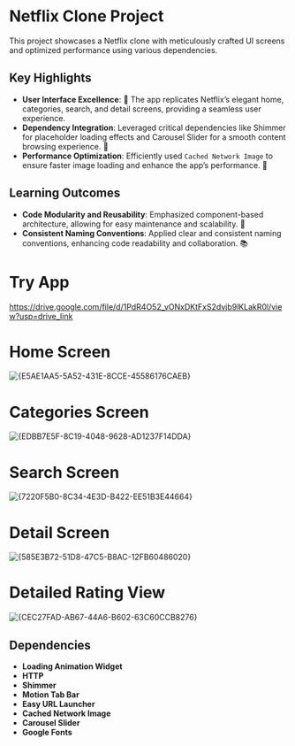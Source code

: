 # Netflix Clone Project

This project showcases a Netflix clone with meticulously crafted UI screens and optimized performance using various dependencies.

## Key Highlights
- **User Interface Excellence**: 🎨 The app replicates Netflix’s elegant home, categories, search, and detail screens, providing a seamless user experience.
- **Dependency Integration**: Leveraged critical dependencies like Shimmer for placeholder loading effects and Carousel Slider for a smooth content browsing experience. 🔗
- **Performance Optimization**: Efficiently used `Cached Network Image` to ensure faster image loading and enhance the app’s performance. 🚀

## Learning Outcomes
- **Code Modularity and Reusability**: Emphasized component-based architecture, allowing for easy maintenance and scalability. 🧩
- **Consistent Naming Conventions**: Applied clear and consistent naming conventions, enhancing code readability and collaboration. 📚


# Try App 
https://drive.google.com/file/d/1PdR4O52_vONxDKtFxS2dvjb9lKLakR0l/view?usp=drive_link

# Home Screen 
![{E5AE1AA5-5A52-431E-8CCE-45586176CAEB}](https://github.com/user-attachments/assets/c685dffa-7773-41ba-908e-94f28672cd55)

# Categories Screen
![{EDBB7E5F-8C19-4048-9628-AD1237F14DDA}](https://github.com/user-attachments/assets/70e1d953-5a80-4259-b986-f2237403906c)

# Search Screen 
![{7220F5B0-8C34-4E3D-B422-EE51B3E44664}](https://github.com/user-attachments/assets/5418635f-3698-4ad1-985c-e024931cdca8)

# Detail Screen 
![{585E3B72-51D8-47C5-B8AC-12FB60486020}](https://github.com/user-attachments/assets/da589897-5f49-40c1-bb75-d9f7e96cf706)

# Detailed Rating View
![{CEC27FAD-AB67-44A6-B602-63C60CCB8276}](https://github.com/user-attachments/assets/537bc920-646e-4ce4-bbe6-a1ef50fce50a)

## Dependencies

- **Loading Animation Widget**
- **HTTP**
- **Shimmer**
- **Motion Tab Bar**
- **Easy URL Launcher**
- **Cached Network Image**
- **Carousel Slider**
- **Google Fonts**




